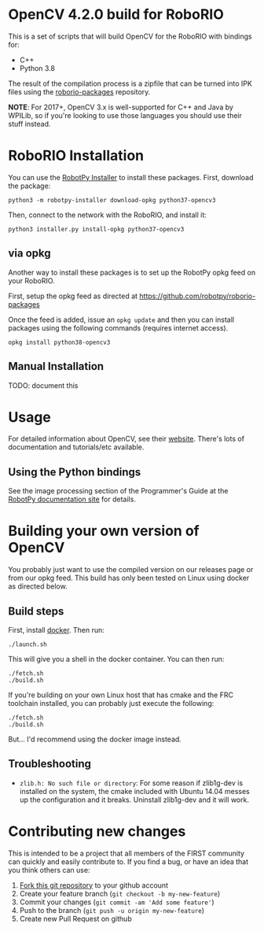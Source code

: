 OpenCV 4.2.0 build for RoboRIO
==============================

This is a set of scripts that will build OpenCV for the RoboRIO with bindings for:

* C++
* Python 3.8

The result of the compilation process is a zipfile that can be turned into IPK
files using the [roborio-packages](https://github.com/robotpy/roborio-packages)
repository.

**NOTE**: For 2017+, OpenCV 3.x is well-supported for C++ and Java by WPILib,
so if you're looking to use those languages you should use their stuff instead.

RoboRIO Installation
====================

You can use the [RobotPy Installer](https://github.com/robotpy/robotpy-installer)
to install these packages. First, download the package:

    python3 -m robotpy-installer download-opkg python37-opencv3

Then, connect to the network with the RoboRIO, and install it:

    python3 installer.py install-opkg python37-opencv3

via opkg
--------

Another way to install these packages is to set up the RobotPy opkg feed
on your RoboRIO.

First, setup the opkg feed as directed at https://github.com/robotpy/roborio-packages

Once the feed is added, issue an `opkg update` and then you can install
packages using the following commands (requires internet access).

    opkg install python38-opencv3

Manual Installation
-------------------

TODO: document this

Usage
=====

For detailed information about OpenCV, see their [website](http://opencv.org/).
There's lots of documentation and tutorials/etc available.

Using the Python bindings
-------------------------

See the image processing section of the Programmer's Guide at the [RobotPy documentation site](http://robotpy.readthedocs.io)
for details.

Building your own version of OpenCV
===================================

You probably just want to use the compiled version on our releases page or from
our opkg feed. This build has only been tested on Linux using docker as directed
below.

Build steps
-----------

First, install [docker](https://docs.docker.com/). Then run:

    ./launch.sh

This will give you a shell in the docker container. You can then run:

    ./fetch.sh
    ./build.sh

If you're building on your own Linux host that has cmake and the FRC toolchain
installed, you can probably just execute the following:

    ./fetch.sh
    ./build.sh

But... I'd recommend using the docker image instead.

Troubleshooting
---------------

* `zlib.h: No such file or directory`: For some reason if zlib1g-dev is
  installed on the system, the cmake included with Ubuntu 14.04 messes up
  the configuration and it breaks. Uninstall zlib1g-dev and it will work.

Contributing new changes
========================

This is intended to be a project that all members of the FIRST community can
quickly and easily contribute to. If you find a bug, or have an idea that you
think others can use:

1. [Fork this git repository](https://github.com/robotpy/roborio-opencv/fork) to your github account
2. Create your feature branch (`git checkout -b my-new-feature`)
3. Commit your changes (`git commit -am 'Add some feature'`)
4. Push to the branch (`git push -u origin my-new-feature`)
5. Create new Pull Request on github
